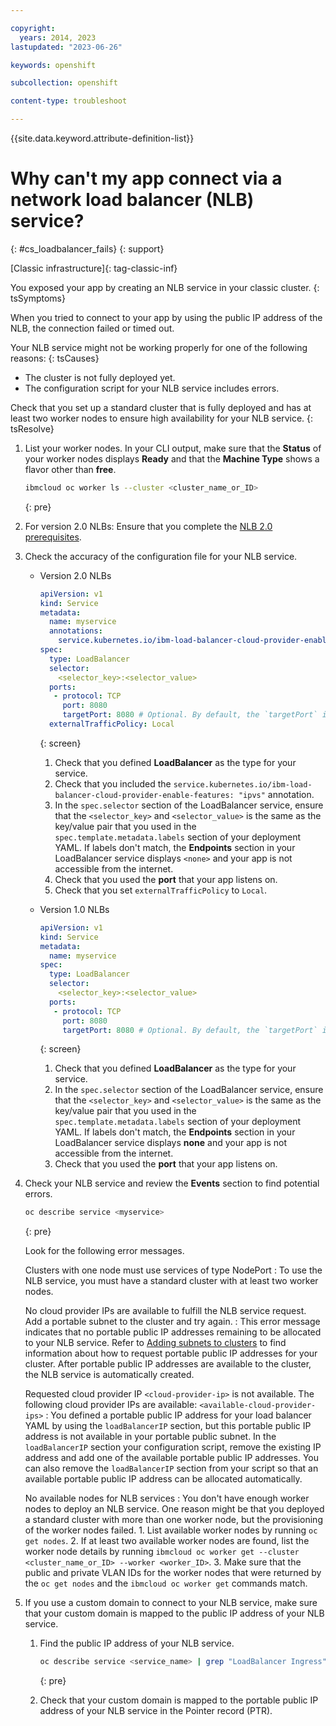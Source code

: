 ```yaml
---

copyright: 
  years: 2014, 2023
lastupdated: "2023-06-26"

keywords: openshift

subcollection: openshift

content-type: troubleshoot

---
```


{{site.data.keyword.attribute-definition-list}}





# Why can't my app connect via a network load balancer (NLB) service?
{: #cs_loadbalancer_fails}
{: support}

[Classic infrastructure]{: tag-classic-inf}


You exposed your app by creating an NLB service in your classic cluster.
{: tsSymptoms} 

When you tried to connect to your app by using the public IP address of the NLB, the connection failed or timed out.


Your NLB service might not be working properly for one of the following reasons:
{: tsCauses}


- The cluster is not fully deployed yet.
- The configuration script for your NLB service includes errors.


Check that you set up a standard cluster that is fully deployed and has at least two worker nodes to ensure high availability for your NLB service.
{: tsResolve} 

1. List your worker nodes. In your CLI output, make sure that the **Status** of your worker nodes displays **Ready** and that the **Machine Type** shows a flavor other than **free**.

    ```sh
    ibmcloud oc worker ls --cluster <cluster_name_or_ID>
    ```
    {: pre}

2. For version 2.0 NLBs: Ensure that you complete the [NLB 2.0 prerequisites](/docs/openshift?topic=openshift-loadbalancer-v2#ipvs_provision).

3. Check the accuracy of the configuration file for your NLB service.

    * Version 2.0 NLBs
        ```yaml
        apiVersion: v1
        kind: Service
        metadata:
          name: myservice
          annotations:
            service.kubernetes.io/ibm-load-balancer-cloud-provider-enable-features: "ipvs"
        spec:
          type: LoadBalancer
          selector:
            <selector_key>:<selector_value>
          ports:
           - protocol: TCP
             port: 8080
             targetPort: 8080 # Optional. By default, the `targetPort` is set to match the `port` value unless specified otherwise. 
          externalTrafficPolicy: Local
        ```
        {: screen}

        1. Check that you defined **LoadBalancer** as the type for your service.
        2. Check that you included the `service.kubernetes.io/ibm-load-balancer-cloud-provider-enable-features: "ipvs"` annotation.
        3. In the `spec.selector` section of the LoadBalancer service, ensure that the `<selector_key>` and `<selector_value>` is the same as the key/value pair that you used in the `spec.template.metadata.labels` section of your deployment YAML. If labels don't match, the **Endpoints** section in your LoadBalancer service displays `<none>` and your app is not accessible from the internet.
        4. Check that you used the **port** that your app listens on.
        5. Check that you set `externalTrafficPolicy` to `Local`.

    * Version 1.0 NLBs
    
        ```yaml
        apiVersion: v1
        kind: Service
        metadata:
          name: myservice
        spec:
          type: LoadBalancer
          selector:
            <selector_key>:<selector_value>
          ports:
           - protocol: TCP
             port: 8080
             targetPort: 8080 # Optional. By default, the `targetPort` is set to match the `port` value unless specified otherwise. 
        ```
        {: screen}

        1. Check that you defined **LoadBalancer** as the type for your service.
        2. In the `spec.selector` section of the LoadBalancer service, ensure that the `<selector_key>` and `<selector_value>` is the same as the key/value pair that you used in the `spec.template.metadata.labels` section of your deployment YAML. If labels don't match, the **Endpoints** section in your LoadBalancer service displays **none** and your app is not accessible from the internet.
        3. Check that you used the **port** that your app listens on.

4. Check your NLB service and review the **Events** section to find potential errors.

    ```sh
    oc describe service <myservice>
    ```
    {: pre}

    Look for the following error messages.

    Clusters with one node must use services of type NodePort
    :   To use the NLB service, you must have a standard cluster with at least two worker nodes.
    
    No cloud provider IPs are available to fulfill the NLB service request. Add a portable subnet to the cluster and try again.
    :   This error message indicates that no portable public IP addresses remaining to be allocated to your NLB service. Refer to [Adding subnets to clusters](/docs/openshift?topic=openshift-subnets#subnets) to find information about how to request portable public IP addresses for your cluster. After portable public IP addresses are available to the cluster, the NLB service is automatically created.
    
    Requested cloud provider IP `<cloud-provider-ip>` is not available. The following cloud provider IPs are available: `<available-cloud-provider-ips>`
    :   You defined a portable public IP address for your load balancer YAML by using the `loadBalancerIP` section, but this portable public IP address is not available in your portable public subnet. In the `loadBalancerIP` section your configuration script, remove the existing IP address and add one of the available portable public IP addresses. You can also remove the `loadBalancerIP` section from your script so that an available portable public IP address can be allocated automatically.
    
    No available nodes for NLB services
    :   You don't have enough worker nodes to deploy an NLB service. One reason might be that you deployed a standard cluster with more than one worker node, but the provisioning of the worker nodes failed.
        1. List available worker nodes by running `oc get nodes`.
        2. If at least two available worker nodes are found, list the worker node details by running `ibmcloud oc worker get --cluster <cluster_name_or_ID> --worker <worker_ID>`.
        3. Make sure that the public and private VLAN IDs for the worker nodes that were returned by the `oc get nodes` and the `ibmcloud oc worker get` commands match.

5. If you use a custom domain to connect to your NLB service, make sure that your custom domain is mapped to the public IP address of your NLB service.
    1. Find the public IP address of your NLB service.
        ```sh
        oc describe service <service_name> | grep "LoadBalancer Ingress"
        ```
        {: pre}

    2. Check that your custom domain is mapped to the portable public IP address of your NLB service in the Pointer record (PTR).





